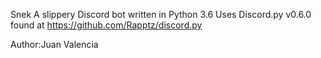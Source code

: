 Snek
A slippery Discord bot written in Python 3.6
Uses Discord.py v0.6.0 found at https://github.com/Rapptz/discord.py

Author:Juan Valencia